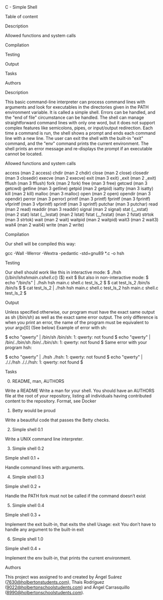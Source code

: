 C - Simple Shell

Table of content

Description

Allowed functions and system calls

Compilation

Testing

Output

Tasks

Authors

Description

This basic command-line interpreter can process command lines with arguments and look for executables in the directories given in the PATH environment variable. It is called a simple shell. Errors can be handled, and the "end of file" circumstance can be handled. The shell can manage straightforward command lines with only one word, but it does not support complex features like semicolons, pipes, or input/output redirection. Each time a command is run, the shell shows a prompt and ends each command line with a new line. The user can exit the shell with the built-in "exit" command, and the "env" command prints the current environment. The shell prints an error message and re-displays the prompt if an executable cannot be located.

Allowed functions and system calls

access (man 2 access)
chdir (man 2 chdir)
close (man 2 close)
closedir (man 3 closedir)
execve (man 2 execve)
exit (man 3 exit)
_exit (man 2 _exit)
fflush (man 3 fflush)
fork (man 2 fork)
free (man 3 free)
getcwd (man 3 getcwd)
getline (man 3 getline)
getpid (man 2 getpid)
isatty (man 3 isatty)
kill (man 2 kill)
malloc (man 3 malloc)
open (man 2 open)
opendir (man 3 opendir)
perror (man 3 perror)
printf (man 3 printf)
fprintf (man 3 fprintf)
vfprintf (man 3 vfprintf)
sprintf (man 3 sprintf)
putchar (man 3 putchar)
read (man 2 read)
readdir (man 3 readdir)
signal (man 2 signal)
stat (__xstat) (man 2 stat)
lstat (__lxstat) (man 2 lstat)
fstat (__fxstat) (man 2 fstat)
strtok (man 3 strtok)
wait (man 2 wait)
waitpid (man 2 waitpid)
wait3 (man 2 wait3)
wait4 (man 2 wait4)
write (man 2 write)

Compilation

Our shell will be compiled this way:

gcc -Wall -Werror -Wextra -pedantic -std=gnu89 *.c -o hsh

Testing

Our shell should work like this in interactive mode:
$ ./hsh
($) /bin/ls
hsh main.c shell.c
($)
($) exit
$
But also in non-interactive mode:
$ echo "/bin/ls" | ./hsh
hsh main.c shell.c test_ls_2
$
$ cat test_ls_2
/bin/ls
/bin/ls
$
$ cat test_ls_2 | ./hsh
hsh main.c shell.c test_ls_2
hsh main.c shell.c test_ls_2
$

Output

Unless specified otherwise, our program must have the exact same output as sh (/bin/sh) as well as the exact same error output.
The only difference is when you print an error, the name of the program must be equivalent to your argv[0] (See below)
Example of error with sh:

$ echo "qwerty" | /bin/sh
/bin/sh: 1: qwerty: not found
$ echo "qwerty" | /bin/../bin/sh
/bin/../bin/sh: 1: qwerty: not found
$
Same error with your program hsh:

$ echo "qwerty" | ./hsh
./hsh: 1: qwerty: not found
$ echo "qwerty" | ./././hsh
./././hsh: 1: qwerty: not found
$

Tasks

0. README, man, AUTHORS

Write a README
Write a man for your shell.
You should have an AUTHORS file at the root of your repository, listing all individuals having contributed content to the repository. Format, see Docker

1. Betty would be proud

Write a beautiful code that passes the Betty checks.

2. Simple shell 0.1

Write a UNIX command line interpreter.

3. Simple shell 0.2

Simple shell 0.1 +

Handle command lines with arguments.

4. Simple shell 0.3

Simple shell 0.2 +

Handle the PATH
fork must not be called if the command doesn’t exist

5. Simple shell 0.4

Simple shell 0.3 +

Implement the exit built-in, that exits the shell
Usage: exit
You don’t have to handle any argument to the built-in exit

6. Simple shell 1.0

Simple shell 0.4 +

Implement the env built-in, that prints the current environment.

Authors

This project was assigned to and created by Ángel Suárez (7630@holbertonstudents.com), Thais Rodríguez (9022@holbertonschoolstudents.com) and Ángel Carrasquillo (8990@holbertonschoolstudents.com).
